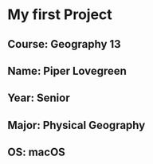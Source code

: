 # My first Project 
## **Course**: Geography 13
## **Name**: Piper Lovegreen 
## **Year**: Senior 
## **Major**: Physical Geography 
## **OS**: macOS 


